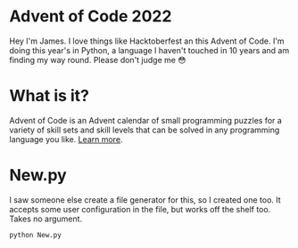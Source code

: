 # Advent of Code 2022
Hey I'm James. I love things like Hacktoberfest an this Advent of Code. I'm doing 
this year's in Python, a language I haven't touched in 10 years and am finding my 
way round. Please don't judge me 😳

# What is it?
Advent of Code is an Advent calendar of small programming puzzles for a variety 
of skill sets and skill levels that can be solved in any programming language you 
like. [Learn more](https://adventofcode.com/2022/about).

# New.py
I saw someone else create a file generator for this, so I created one too. It
accepts some user configuration in the file, but works off the shelf too. Takes no argument.
```
python New.py
```